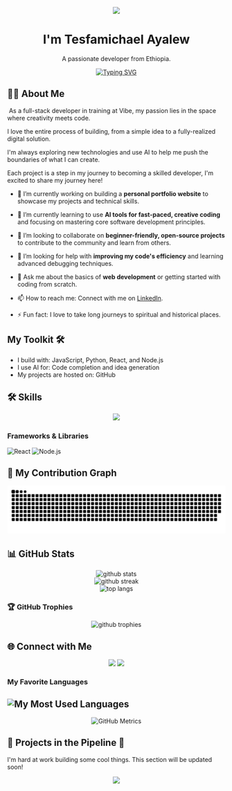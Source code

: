 <!-- Header Image -->
<p align="center">
  <img src="https://capsule-render.vercel.app/api?type=waving&color=auto&height=200&section=header&text=Hi%20There!%20👋&fontSize=90" />
</p>

<!-- Introduction -->
<h1 align="center">I'm Tesfamichael Ayalew</h1>
<p align="center">
  A passionate developer from Ethiopia.
</p>

<!-- Typing SVG -->
<p align="center">
  <a href="https://git.io/typing-svg"><img src="https://readme-typing-svg.demolab.com?font=Fira+Code&weight=700&size=23&pause=1000&color=F7F7F7&background=00000000&center=true&vCenter=true&width=435&lines=I'm+a+Software+Developer;I'm+a+Lifelong+Learner;I'm+an+Open-Source+Enthusiast;VIBECODER+and+ofc+Learning.....;always+leveraging+AI" alt="Typing SVG" /></a>
</p>


<!-- About Me -->

## 🙋‍♂️ About Me



 As a full-stack developer in training at Vibe, my passion lies in the space where creativity meets code. 

I love the entire process of building, from a simple idea to a fully-realized digital solution.

I'm always exploring new technologies and use AI to help me push the boundaries of what I can create. 

Each project is a step in my journey to becoming a skilled developer, I'm excited to share my journey here!


</td>
<td valign="top" width="40%">


- 🔭 I’m currently working on building a **personal portfolio website** to showcase my projects and technical skills.



- 🌱 I’m currently learning to use **AI tools for fast-paced, creative coding** and focusing on mastering core software development principles.



- 👯 I’m looking to collaborate on **beginner-friendly, open-source projects** to contribute to the community and learn from others.



- 🤔 I’m looking for help with **improving my code's efficiency** and learning advanced debugging techniques.



- 💬 Ask me about the basics of **web development** or getting started with coding from scratch.



- 📫 How to reach me: Connect with me on [LinkedIn](https://www.linkedin.com/in/tesfa12).

</td>
</tr>
</table>

- ⚡️ Fun fact: I love to take long journeys to spiritual and historical places.
## My Toolkit 🛠️

- I build with: JavaScript, Python, React, and Node.js
- I use AI for: Code completion and idea generation
- My projects are hosted on: GitHub

<!-- Skills -->
## 🛠️ Skills
<p align="center">
  <a href="https://skillicons.dev">
    <img src="https://skillicons.dev/icons?i=js,ts,python,react,nodejs,express,mongodb,postgres,docker" />
  </a>
</p>


### Frameworks & Libraries
![React](https://img.shields.io/badge/react-%2320232a.svg?style=for-the-badge&logo=react&logoColor=%2361DAFB)
![Node.js](https://img.shields.io/badge/node.js-6DA55F?style=for-the-badge&logo=node.js&logoColor=white)

<!-- Contribution Snake -->
## 🐍 My Contribution Graph
<p align="center">
  <img src="https://raw.githubusercontent.com/platane/platane/output/github-contribution-grid-snake.svg" alt="contribution snake">
</p>

<!-- GitHub Stats -->
## 📊 GitHub Stats
<p align="center">
  <img src="https://github-readme-stats.vercel.app/api?username=tesfa12&show_icons=true&theme=radical" alt="github stats" />
  <br/>
  <img src="https://github-readme-streak-stats.herokuapp.com/?user=tesfa12&theme=dark" alt="github streak" />
  <br/>
  <img src="https://github-readme-stats.vercel.app/api/top-langs/?username=tesfa12&layout=compact&theme=vision-friendly-dark" alt="top langs" />
</p>

### 🏆 GitHub Trophies
<p align="center">
  <img src="https://github-profile-trophy.vercel.app/?username=tesfa12&theme=radical&column=7" alt="github trophies" />
</p>

<!-- Socials -->
## 🌐 Connect with Me
<p align="center">
<a href="https://linkedin.com/in/tesfamichael-ayalew-ba79bb245"><img src="https://img.shields.io/badge/linkedin-%230077B5.svg?style=for-the-badge&logo=linkedin&logoColor=white" /></a>
<a href="https://x.com/tesfaay7"><img src="https://img.shields.io/badge/twitter-%231DA1F2.svg?style=for-the-badge&logo=twitter&logoColor=white" /></a>
</p>

### My Favorite Languages

![My Most Used Languages](https://github-readme-stats.vercel.app/api/top-langs/?username=tesfa12&theme=dark)
---

<p align="center">
  <img src="https://metrics.lecoq.io/tesfa12?template=classic&config_animations=true" alt="GitHub Metrics" />
</p>

## 🚧 Projects in the Pipeline 🚧

I'm hard at work building some cool things. This section will be updated soon!

<p align="center">
  <img src="https://i.giphy.com/media/v1.Y2lkPTc5MGI3NjExb2Y4ZzJ5Z3U4c3ZpZzB6Z2w5a295c3J2a3JtY3R2c2JpYjZqZ3A0ZyZlcD12MV9pbnRlcm5hbF9naWZfYnlfaWQmY3Q9Zw/l46Cb3m2w5c67GZt6/giphy.gif" width="250">
</p>

